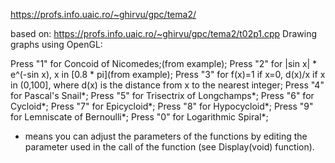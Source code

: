 https://profs.info.uaic.ro/~ghirvu/gpc/tema2/

based on: https://profs.info.uaic.ro/~ghirvu/gpc/tema2/t02p1.cpp
Drawing graphs using OpenGL:

Press "1" for Concoid of Nicomedes;(from example);
Press "2" for |sin x| * e^(-sin x), x in [0.8 * pi](from example);
Press "3" for f(x)=1 if x=0, d(x)/x if x in (0,100], where d(x) is the distance from x to the nearest integer;
Press "4" for Pascal's Snail*;
Press "5" for Trisectrix of Longchamps*;
Press "6" for Cycloid*;
Press "7" for Epicycloid*;
Press "8" for Hypocycloid*;
Press "9" for Lemniscate of Bernoulli*;
Press "0" for Logarithmic Spiral*;

* means you can adjust the parameters of the functions by editing the parameter used in the call of the function (see Display(void) function).
